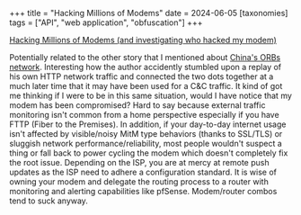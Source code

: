 +++
title = "Hacking Millions of Modems"
date = 2024-06-05
[taxonomies]
tags = ["API", "web application", "obfuscation"]
+++

[Hacking Millions of Modems (and investigating who hacked my modem)](https://samcurry.net/hacking-millions-of-modems)

Potentially related to the other story that I mentioned about [China's ORBs network](https://johntuyen.com/wiretap/china-orbs-network/). Interesting how the author accidently stumbled upon a replay of his own HTTP network traffic and connected the two dots together at a much later time that it may have been used for a C&C traffic. It kind of got me thinking if I were to be in this same situation, would I have notice that my modem has been compromised? Hard to say because external traffic monitoring isn't common from a home perspective especially if you have FTTP (Fiber to the Premises). In addition, if your day-to-day internet usage isn't affected by visible/noisy MitM type behaviors (thanks to SSL/TLS) or sluggish network performance/reliability, most people wouldn't suspect a thing or fall back to power cycling the modem which doesn't completely fix the root issue. Depending on the ISP, you are at mercy at remote push updates as the ISP need to adhere a configuration standard. It is wise of owning your modem and delegate the routing process to a router with monitoring and alerting capabilities like pfSense. Modem/router combos tend to suck anyway.